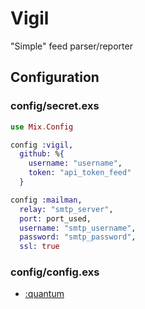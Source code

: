 # Vigil

"Simple" feed parser/reporter

## Configuration

### config/secret.exs

```elixir
use Mix.Config

config :vigil,
  github: %{
    username: "username",
    token: "api_token_feed"
  }

config :mailman,
  relay: "smtp_server",
  port: port_used,
  username: "smtp_username",
  password: "smtp_password",
  ssl: true
```

### config/config.exs

* [:quantum](https://github.com/c-rack/quantum-elixir)

